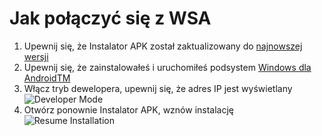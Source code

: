 # Jak połączyć się z WSA
1. Upewnij się, że Instalator APK został zaktualizowany do [najnowszej wersji](https://www.microsoft.com/store/productId/9P2JFQ43FPPG "APK Installer")
2. Upewnij się, że zainstalowałeś i uruchomiłeś podsystem [Windows dla AndroidTM](https://www.microsoft.com/store/productId/9P3395VX91NR)
3. Włącz tryb dewelopera, upewnij się, że adres IP jest wyświetlany ![Developer Mode](https://raw.githubusercontent.com/Paving-Base/APK-Installer/screenshots/Documents/Tutorials/How%20To%20Connect%20WSA/Images/Snipaste_2022-10-02_19-02-09.png)
4. Otwórz ponownie Instalator APK, wznów instalację ![Resume Installation](https://raw.githubusercontent.com/Paving-Base/APK-Installer/screenshots/Documents/Tutorials/How%20To%20Connect%20WSA/Images/Snipaste_2022-10-02_17-34-04.png)
